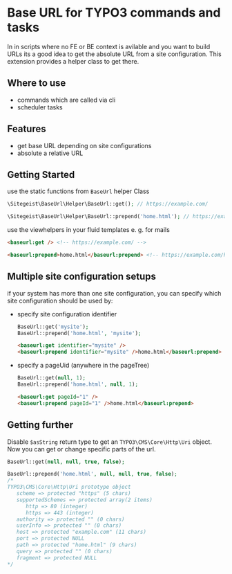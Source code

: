 # Base URL for TYPO3 commands and tasks

In in scripts where no FE or BE context is avilable and you want to build URLs its a good idea to get the absolute URL from a site configuration. This extension provides a helper class to get there.

## Where to use

* commands which are called via cli
* scheduler tasks

## Features

* get base URL depending on site configurations
* absolute a relative URL

## Getting Started

use the static functions from `BaseUrl` helper Class

```PHP
\Sitegeist\BaseUrl\Helper\BaseUrl::get(); // https://example.com/
```

```PHP
\Sitegeist\BaseUrl\Helper\BaseUrl::prepend('home.html'); // https://example.com/home.html
```

use the viewhelpers in your fluid templates e. g. for mails

```html
<baseurl:get /> <!-- https://example.com/ -->
```

```html
<baseurl:prepend>home.html</baseurl:prepend> <!-- https://example.com/home.html -->
```

## Multiple site configuration setups

if your system has more than one site configuration, you can specify which site configuration should be used by:

* specify site configuration identifier
    ```PHP
    BaseUrl::get('mysite');
    BaseUrl::prepend('home.html', 'mysite');
    ```

    ```html
    <baseurl:get identifier="mysite" />
    <baseurl:prepend identifier="mysite" />home.html</baseurl:prepend>
    ```

* specify a pageUid (anywhere in the pageTree)
    ```PHP
    BaseUrl::get(null, 1);
    BaseUrl::prepend('home.html', null, 1);
    ```

    ```html
    <baseurl:get pageId="1" />
    <baseurl:prepend pageId="1" />home.html</baseurl:prepend>
    ```

## Getting further

Disable `$asString` return type to get an `TYPO3\CMS\Core\Http\Uri` object. Now you can get or change specific parts of the url.

```PHP
BaseUrl::get(null, null, true, false);

BaseUrl::prepend('home.html', null, null, true, false);
/*
TYPO3\CMS\Core\Http\Uri prototype object
   scheme => protected "https" (5 chars)
   supportedSchemes => protected array(2 items)
      http => 80 (integer)
      https => 443 (integer)
   authority => protected "" (0 chars)
   userInfo => protected "" (0 chars)
   host => protected "example.com" (11 chars)
   port => protected NULL
   path => protected "home.html" (9 chars)
   query => protected "" (0 chars)
   fragment => protected NULL
*/
```

